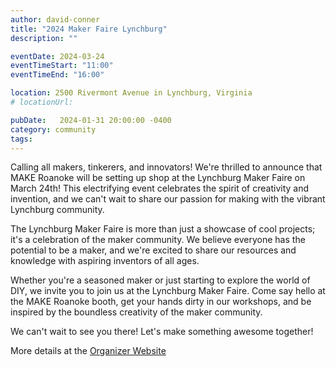 ```yaml
---
author: david-conner
title: "2024 Maker Faire Lynchburg"
description: ""

eventDate: 2024-03-24
eventTimeStart: "11:00"
eventTimeEnd: "16:00"

location: 2500 Rivermont Avenue in Lynchburg, Virginia
# locationUrl: 

pubDate:   2024-01-31 20:00:00 -0400
category: community
tags:
---
```


Calling all makers, tinkerers, and innovators! We're thrilled to announce that
MAKE Roanoke will be setting up shop at the Lynchburg Maker Faire on March 24th!
This electrifying event celebrates the spirit of creativity and invention, and
we can't wait to share our passion for making with the vibrant Lynchburg
community.

The Lynchburg Maker Faire is more than just a showcase of cool projects; it's a
celebration of the maker community. We believe everyone has the potential to be
a maker, and we're excited to share our resources and knowledge with aspiring
inventors of all ages.

Whether you're a seasoned maker or just starting to explore the world of DIY, we
invite you to join us at the Lynchburg Maker Faire. Come say hello at the MAKE
Roanoke booth, get your hands dirty in our workshops, and be inspired by the
boundless creativity of the maker community.

We can't wait to see you there! Let's make something awesome together!

More details at the [Organizer Website](https://lynchburg.makerfaire.com/)
